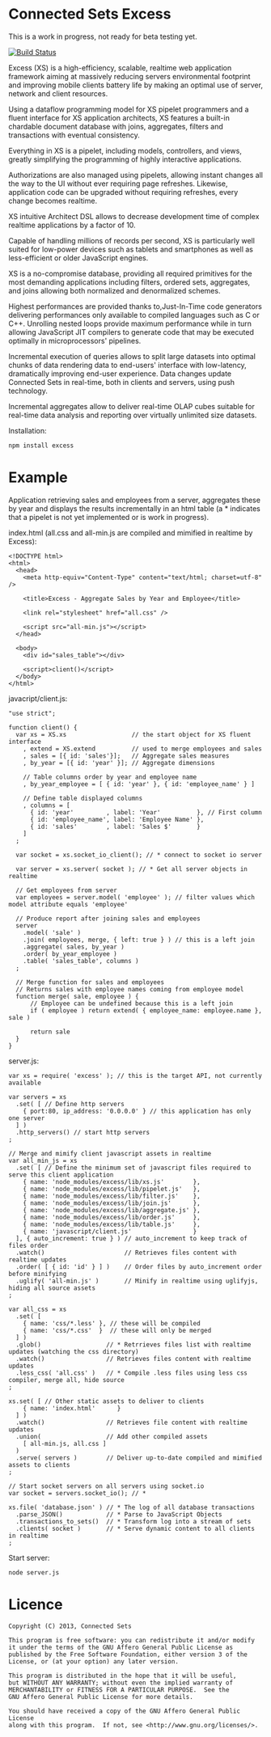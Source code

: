 Connected Sets Excess
=====================

This is a work in progress, not ready for beta testing yet.

[![Build Status](https://travis-ci.org/ConnectedSets/ConnectedSets.png?branch=master)](https://travis-ci.org/ConnectedSets/ConnectedSets)

Excess (XS) is a high-efficiency, scalable, realtime web application framework aiming at massively reducing servers environmental footprint and improving mobile
clients battery life by making an optimal use of server, network and client resources.

Using a dataflow programming model for XS pipelet programmers and a fluent interface for XS application architects, XS features a built-in chardable document database with joins, aggregates, filters and transactions with eventual consistency.

Everything in XS is a pipelet, including models, controllers, and views, greatly simplifying the programming of highly interactive applications.

Authorizations are also managed using pipelets, allowing instant changes all the way to the UI without ever requiring page refreshes. Likewise, application code can be upgraded without requiring refreshes, every change becomes realtime.

XS intuitive Architect DSL allows to decrease development time of complex realtime applications by a factor of 10.

Capable of handling millions of records per second, XS is particularly well suited for low-power devices such as tablets and smartphones as well as less-efficient or older JavaScript engines.

XS is a no-compromise database, providing all required primitives for the most demanding applications including filters, ordered sets, aggregates, and joins allowing both normalized and denormalized schemes.

Highest performances are provided thanks to,Just-In-Time code generators delivering performances only available to compiled languages such as C or C++. Unrolling nested loops provide maximum performance while in turn allowing JavaScript JIT compilers to generate code that may be executed optimally in microprocessors' pipelines.

Incremental execution of queries allows to split large datasets into optimal chunks of data rendering data to end-users' interface with low-latency, dramatically improving end-user experience. Data changes update Connected Sets in real-time, both in clients and servers, using push technology.

Incremental aggregates allow to deliver real-time OLAP cubes suitable for real-time data analysis and reporting over virtually unlimited size datasets.

Installation:

    npm install excess

Example
=======

Application retrieving sales and employees from a server, aggregates these by year and displays the results incrementally in an html table
(a * indicates that a pipelet is not yet implemented or is work in progress).

index.html (all.css and all-min.js are compiled and mimified in realtime by Excess):

    <!DOCTYPE html>
    <html>
      <head>
        <meta http-equiv="Content-Type" content="text/html; charset=utf-8" />
        
        <title>Excess - Aggregate Sales by Year and Employee</title>
        
        <link rel="stylesheet" href="all.css" />
        
        <script src="all-min.js"></script>
      </head>
      
      <body>
        <div id="sales_table"></div>
        
        <script>client()</script>
      </body>
    </html>

javacript/client.js:

    "use strict";
    
    function client() {
      var xs = XS.xs                  // the start object for XS fluent interface
        , extend = XS.extend          // used to merge employees and sales
        , sales = [{ id: 'sales'}];   // Aggregate sales measures
        , by_year = [{ id: 'year' }]; // Aggregate dimensions
        
        // Table columns order by year and employee name
        , by_year_employee = [ { id: 'year' }, { id: 'employee_name' } ]
        
        // Define table displayed columns
        , columns = [
          { id: 'year'         , label: 'Year'          }, // First column
          { id: 'employee_name', label: 'Employee Name' },
          { id: 'sales'        , label: 'Sales $'       }
        ]
      ;
      
      var socket = xs.socket_io_client(); // * connect to socket io server
      
      var server = xs.server( socket ); // * Get all server objects in realtime
      
      // Get employees from server
      var employees = server.model( 'employee' ); // filter values which model attribute equals 'employee'
      
      // Produce report after joining sales and employees
      server
        .model( 'sale' )
        .join( employees, merge, { left: true } ) // this is a left join
        .aggregate( sales, by_year )
        .order( by_year_employee )
        .table( 'sales_table', columns )
      ;
      
      // Merge function for sales and employees
      // Returns sales with employee names coming from employee model
      function merge( sale, employee ) {
          // Employee can be undefined because this is a left join
          if ( employee ) return extend( { employee_name: employee.name }, sale )
          
          return sale
      }
    }

server.js:

    var xs = require( 'excess' ); // this is the target API, not currently available
    
    var servers = xs
      .set( [ // Define http servers
        { port:80, ip_address: '0.0.0.0' } // this application has only one server
      ] )
      .http_servers() // start http servers
    ;
    
    // Merge and mimify client javascript assets in realtime
    var all_min_js = xs
      .set( [ // Define the minimum set of javascript files required to serve this client application
        { name: 'node_modules/excess/lib/xs.js'        },
        { name: 'node_modules/excess/lib/pipelet.js'   },
        { name: 'node_modules/excess/lib/filter.js'    },
        { name: 'node_modules/excess/lib/join.js'      },
        { name: 'node_modules/excess/lib/aggregate.js' },
        { name: 'node_modules/excess/lib/order.js'     },
        { name: 'node_modules/excess/lib/table.js'     },
        { name: 'javascript/client.js'                 }
      ], { auto_increment: true } ) // auto_increment to keep track of files order
      .watch()                      // Retrieves files content with realtime updates
      .order( [ { id: 'id' } ] )    // Order files by auto_increment order before minifying
      .uglify( 'all-min.js' )       // Minify in realtime using uglifyjs, hiding all source assets
    ;
    
    var all_css = xs
      .set( [
        { name: 'css/*.less' }, // these will be compiled
        { name: 'css/*.css'  }  // these will only be merged
      ] )
      .glob()                  // * Retrrieves files list with realtime updates (watching the css directory)
      .watch()                 // Retrieves files content with realtime updates
      .less_css( 'all.css' )   // * Compile .less files using less css compiler, merge all, hide source
    ;
    
    xs.set( [ // Other static assets to deliver to clients
        { name: 'index.html'      }
      ] )
      .watch()                 // Retrieves file content with realtime updates
      .union(                  // Add other compiled assets
        [ all-min.js, all.css ]
      )
      .serve( servers )        // Deliver up-to-date compiled and mimified assets to clients
    ;
    
    // Start socket servers on all servers using socket.io
    var socket = servers.socket_io(); // *
    
    xs.file( 'database.json' ) // * The log of all database transactions
      .parse_JSON()            // * Parse to JavaScript Objects
      .transactions_to_sets()  // * Transform log into a stream of sets
      .clients( socket )       // * Serve dynamic content to all clients in realtime
    ;

Start server:

    node server.js
    
Licence
=======
    Copyright (C) 2013, Connected Sets

    This program is free software: you can redistribute it and/or modify
    it under the terms of the GNU Affero General Public License as
    published by the Free Software Foundation, either version 3 of the
    License, or (at your option) any later version.

    This program is distributed in the hope that it will be useful,
    but WITHOUT ANY WARRANTY; without even the implied warranty of
    MERCHANTABILITY or FITNESS FOR A PARTICULAR PURPOSE.  See the
    GNU Affero General Public License for more details.

    You should have received a copy of the GNU Affero General Public License
    along with this program.  If not, see <http://www.gnu.org/licenses/>.
